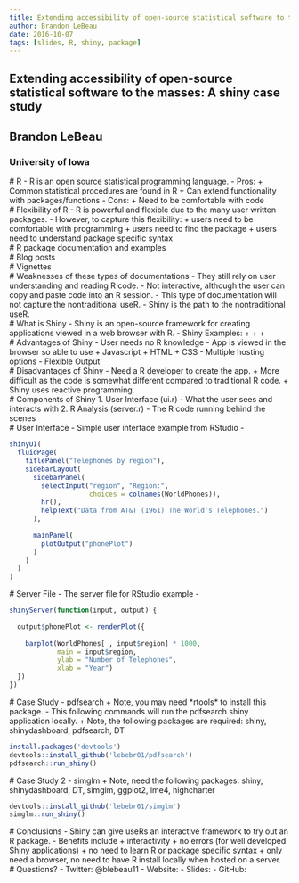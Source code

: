 ```yaml
---
title: Extending accessibility of open-source statistical software to the masses A shiny case study
author: Brandon LeBeau
date: 2016-10-07
tags: [slides, R, shiny, package]
---
```


<section>
    <h1 class="title">Extending accessibility of open-source statistical software to the masses: A shiny case study</h1>
    <h2 class="author">Brandon LeBeau</h2>
    <h3 class="date">University of Iowa</h3>
</section>

<section>
# R
- R is an open source statistical programming language.
    - Pros:
        + Common statistical procedures are found in R
        + Can extend functionality with packages/functions
    - Cons:
        + Need to be comfortable with code
</section>

<section>
# Flexibility of R
- R is powerful and flexible due to the many user written packages.
- However, to capture this flexibility:
    + users need to be comfortable with programming
    + users need to find the package
    + users need to understand package specific syntax
</section>

<section>
# R package documentation and examples
<https://www.rdocumentation.org/packages/dplyr/versions/0.5.0/topics/summarise>
</section>

<section>
# Blog posts
<https://blog.rstudio.org/2014/01/17/introducing-dplyr/>
</section>

<section>
# Vignettes
<https://cran.rstudio.com/web/packages/dplyr/vignettes/introduction.html>
</section>

<section>
# Weaknesses of these types of documentations
- They still rely on user understanding and reading R code.
- Not interactive, although the user can copy and paste code into an R session.
- This type of documentation will not capture the nontraditional useR.
- Shiny is the path to the nontraditional useR.
</section>

<section>
# What is Shiny
- Shiny is an open-source framework for creating applications viewed in a web browser with R.
- Shiny Examples:
    + <http://shiny.rstudio.com/gallery/movie-explorer.html>
    + <https://gallery.shinyapps.io/drinkr/>
    + <http://wordbank.stanford.edu/analyses?name=item_trajectories>
</section>

<section>
# Advantages of Shiny
- User needs no R knowledge
- App is viewed in the browser so able to use
    + Javascript
    + HTML
    + CSS
- Multiple hosting options
- Flexible Output
</section>

<section>
# Disadvantages of Shiny
- Need a R developer to create the app.
    + More difficult as the code is somewhat different compared to traditional R code.
    + Shiny uses reactive programming.
</section>

<section>
# Components of Shiny
1. User Interface (ui.r)
    - What the user sees and interacts with
2. R Analysis (server.r)
    - The R code running behind the scenes
 </section>

<section>   
# User Interface
- Simple user interface example from RStudio
    - <http://shiny.rstudio.com/gallery/telephones-by-region.html>


```r
shinyUI(
  fluidPage(    
    titlePanel("Telephones by region"),
    sidebarLayout(      
      sidebarPanel(
        selectInput("region", "Region:", 
                    choices = colnames(WorldPhones)),
        hr(),
        helpText("Data from AT&T (1961) The World's Telephones.")
      ),
      
      mainPanel(
        plotOutput("phonePlot")  
      )
    )
  )
)
```
</section>

<section>
# Server File
- The server file for RStudio example 
    - <http://shiny.rstudio.com/gallery/telephones-by-region.html>
    

```r
shinyServer(function(input, output) {
  
  output$phonePlot <- renderPlot({
    
    barplot(WorldPhones[ , input$region] * 1000, 
            main = input$region,
            ylab = "Number of Telephones",
            xlab = "Year")
  })
})
```
</section>

<section>
# Case Study
- pdfsearch
    + Note, you may need *rtools* to install this package.
- This following commands will run the pdfsearch shiny application locally.
    + Note, the following packages are required: shiny, shinydashboard, pdfsearch, DT
<https://github.com/lebebr01/pdfsearch>

```r
install.packages('devtools')
devtools::install_github('lebebr01/pdfsearch')
pdfsearch::run_shiny()
```
</section>

<section>
# Case Study 2
- simglm
    + Note, need the following packages: shiny, shinydashboard, DT, simglm, ggplot2, lme4, highcharter
<https://github.com/lebebr01/simglm>


```r
devtools::install_github('lebebr01/simglm')
simglm::run_shiny()
```
</section>

<section>
# Conclusions
- Shiny can give useRs an interactive framework to try out an R package.
- Benefits include
    + interactivity
    + no errors (for well developed Shiny applications)
    + no need to learn R or package specific syntax
    + only need a browser, no need to have R install locally when hosted on a server.
</section>

<section>
# Questions?
- Twitter: @blebeau11
- Website: <http://educate-r.org>
- Slides: <http://educate-r.org/2016/10/07/canam.html>
- GitHub: <http://github.com/lebebr01>
</section>
